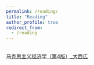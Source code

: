 ```yaml
---
permalink: /reading/
title: "Reading"
author_profile: true
redirect_from: 
  - /reading
---
```

 
 <br>[马克思主义经济学（第4版）_大西広]()
